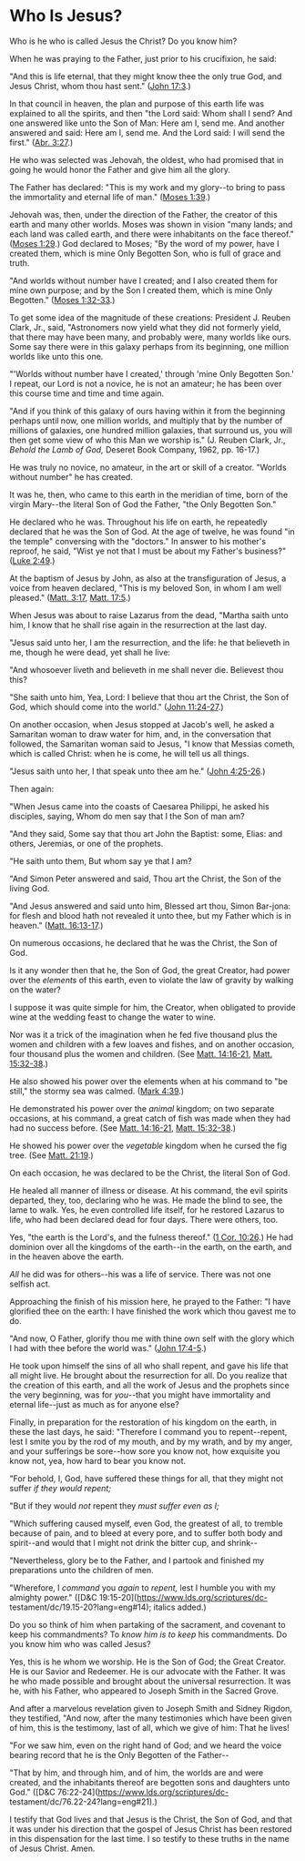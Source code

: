# Who Is Jesus?

Who is he who is called Jesus the Christ? Do you know him?

When he was praying to the Father, just prior to his crucifixion, he said:

"And this is life eternal, that they might know thee the only true God, and
Jesus Christ, whom thou hast sent." ([John
17:3](https://www.lds.org/scriptures/nt/john/17.3?lang=eng#2).)

In that council in heaven, the plan and purpose of this earth life was
explained to all the spirits, and then "the Lord said: Whom shall I send? And
one answered like unto the Son of Man: Here am I, send me. And another
answered and said: Here am I, send me. And the Lord said: I will send the
first." ([Abr.
3:27](https://www.lds.org/scriptures/pgp/abr/3.27?lang=eng#26).)

He who was selected was Jehovah, the oldest, who had promised that in going he
would honor the Father and give him all the glory.

The Father has declared: "This is my work and my glory--to bring to pass the
immortality and eternal life of man." ([Moses
1:39](https://www.lds.org/scriptures/pgp/moses/1.39?lang=eng#38).)

Jehovah was, then, under the direction of the Father, the creator of this
earth and many other worlds. Moses was shown in vision "many lands; and each
land was called earth, and there were inhabitants on the face thereof."
([Moses 1:29](https://www.lds.org/scriptures/pgp/moses/1.29?lang=eng#28).) God
declared to Moses; "By the word of my power, have I created them, which is
mine Only Begotten Son, who is full of grace and truth.

"And worlds without number have I created; and I also created them for mine
own purpose; and by the Son I created them, which is mine Only Begotten."
([Moses
1:32-33](https://www.lds.org/scriptures/pgp/moses/1.32-33?lang=eng#31).)

To get some idea of the magnitude of these creations: President J. Reuben
Clark, Jr., said, "Astronomers now yield what they did not formerly yield,
that there may have been many, and probably were, many worlds like ours. Some
say there were in this galaxy perhaps from its beginning, one million worlds
like unto this one.

"'Worlds without number have I created,' through 'mine Only Begotten Son.' I
repeat, our Lord is not a novice, he is not an amateur; he has been over this
course time and time and time again.

"And if you think of this galaxy of ours having within it from the beginning
perhaps until now, one million worlds, and multiply that by the number of
millions of galaxies, one hundred million galaxies, that surround us, you will
then get some view of who this Man we worship is." (J. Reuben Clark, Jr.,
_Behold the Lamb of God,_ Deseret Book Company, 1962, pp. 16-17.)

He was truly no novice, no amateur, in the art or skill of a creator. "Worlds
without number" he has created.

It was he, then, who came to this earth in the meridian of time, born of the
virgin Mary--the literal Son of God the Father, "the Only Begotten Son."

He declared who he was. Throughout his life on earth, he repeatedly declared
that he was the Son of God. At the age of twelve, he was found "in the temple"
conversing with the "doctors." In answer to his mother's reproof, he said,
"Wist ye not that I must be about my Father's business?" ([Luke
2:49](https://www.lds.org/scriptures/nt/luke/2.49?lang=eng#48).)

At the baptism of Jesus by John, as also at the transfiguration of Jesus, a
voice from heaven declared, "This is my beloved Son, in whom I am well
pleased." ([Matt.
3:17](https://www.lds.org/scriptures/nt/matt/3.17?lang=eng#16), [Matt.
17:5](https://www.lds.org/scriptures/nt/matt/17.5?lang=eng#4).)

When Jesus was about to raise Lazarus from the dead, "Martha saith unto him, I
know that he shall rise again in the resurrection at the last day.

"Jesus said unto her, I am the resurrection, and the life: he that believeth
in me, though he were dead, yet shall he live:

"And whosoever liveth and believeth in me shall never die. Believest thou
this?

"She saith unto him, Yea, Lord: I believe that thou art the Christ, the Son of
God, which should come into the world." ([John
11:24-27](https://www.lds.org/scriptures/nt/john/11.24-27?lang=eng#23).)

On another occasion, when Jesus stopped at Jacob's well, he asked a Samaritan
woman to draw water for him, and, in the conversation that followed, the
Samaritan woman said to Jesus, "I know that Messias cometh, which is called
Christ: when he is come, he will tell us all things.

"Jesus saith unto her, I that speak unto thee am he." ([John
4:25-26](https://www.lds.org/scriptures/nt/john/4.25-26?lang=eng#24).)

Then again:

"When Jesus came into the coasts of Caesarea Philippi, he asked his disciples,
saying, Whom do men say that I the Son of man am?

"And they said, Some say that thou art John the Baptist: some, Elias: and
others, Jeremias, or one of the prophets.

"He saith unto them, But whom say ye that I am?

"And Simon Peter answered and said, Thou art the Christ, the Son of the living
God.

"And Jesus answered and said unto him, Blessed art thou, Simon Bar-jona: for
flesh and blood hath not revealed it unto thee, but my Father which is in
heaven." ([Matt.
16:13-17](https://www.lds.org/scriptures/nt/matt/16.13-17?lang=eng#12).)

On numerous occasions, he declared that he was the Christ, the Son of God.

Is it any wonder then that he, the Son of God, the great Creator, had power
over the _elements_ of this earth, even to violate the law of gravity by
walking on the water?

I suppose it was quite simple for him, the Creator, when obligated to provide
wine at the wedding feast to change the water to wine.

Nor was it a trick of the imagination when he fed five thousand plus the women
and children with a few loaves and fishes, and on another occasion, four
thousand plus the women and children. (See [Matt.
14:16-21](https://www.lds.org/scriptures/nt/matt/14.16-21?lang=eng#15), [Matt.
15:32-38](https://www.lds.org/scriptures/nt/matt/15.32-38?lang=eng#31).)

He also showed his power over the elements when at his command to "be still,"
the stormy sea was calmed. ([Mark
4:39](https://www.lds.org/scriptures/nt/mark/4.39?lang=eng#38).)

He demonstrated his power over the _animal_ kingdom; on two separate
occasions, at his command, a great catch of fish was made when they had had no
success before. (See [Matt.
14:16-21](https://www.lds.org/scriptures/nt/matt/14.16-21?lang=eng#15), [Matt.
15:32-38](https://www.lds.org/scriptures/nt/matt/15.32-38?lang=eng#31).)

He showed his power over the _vegetable_ kingdom when he cursed the fig tree.
(See [Matt. 21:19](https://www.lds.org/scriptures/nt/matt/21.19?lang=eng#18).)

On each occasion, he was declared to be the Christ, the literal Son of God.

He healed all manner of illness or disease. At his command, the evil spirits
departed, they, too, declaring who he was. He made the blind to see, the lame
to walk. Yes, he even controlled life itself, for he restored Lazarus to life,
who had been declared dead for four days. There were others, too.

Yes, "the earth is the Lord's, and the fulness thereof." ([1 Cor.
10:26](https://www.lds.org/scriptures/nt/1-cor/10.26?lang=eng#25).) He had
dominion over all the kingdoms of the earth--in the earth, on the earth, and
in the heaven above the earth.

_All_ he did was for others--his was a life of service. There was not one
selfish act.

Approaching the finish of his mission here, he prayed to the Father: "I have
glorified thee on the earth: I have finished the work which thou gavest me to
do.

"And now, O Father, glorify thou me with thine own self with the glory which I
had with thee before the world was." ([John
17:4-5](https://www.lds.org/scriptures/nt/john/17.4-5?lang=eng#3).)

He took upon himself the sins of all who shall repent, and gave his life that
all might live. He brought about the resurrection for all. Do you realize that
the creation of this earth, and all the work of Jesus and the prophets since
the very beginning, was for _you_--that you might have immortality and eternal
life--just as much as for anyone else?

Finally, in preparation for the restoration of his kingdom on the earth, in
these the last days, he said: "Therefore I command you to repent--repent, lest
I smite you by the rod of my mouth, and by my wrath, and by my anger, and your
sufferings be sore--how sore you know not, how exquisite you know not, yea,
how hard to bear you know not.

"For behold, I, God, have suffered these things for all, that they might not
suffer _if they would repent;_

"But if they would _not_ repent they _must suffer even as I;_

"Which suffering caused myself, even God, the greatest of all, to tremble
because of pain, and to bleed at every pore, and to suffer both body and
spirit--and would that I might not drink the bitter cup, and shrink--

"Nevertheless, glory be to the Father, and I partook and finished my
preparations unto the children of men.

"Wherefore, I _command_ you _again_ to _repent,_ lest I humble you with my
almighty power." ([D&amp;C 19:15-20](https://www.lds.org/scriptures/dc-
testament/dc/19.15-20?lang=eng#14); italics added.)

Do you so think of him when partaking of the sacrament, and covenant to keep
his commandments? To _know him is to keep_ his commandments. Do you know him
who was called Jesus?

Yes, this is he whom we worship. He is the Son of God; the Great Creator. He
is our Savior and Redeemer. He is our advocate with the Father. It was he who
made possible and brought about the universal resurrection. It was he, with
his Father, who appeared to Joseph Smith in the Sacred Grove.

And after a marvelous revelation given to Joseph Smith and Sidney Rigdon, they
testified, "And now, after the many testimonies which have been given of him,
this is the testimony, last of all, which we give of him: That he lives!

"For we saw him, even on the right hand of God; and we heard the voice bearing
record that he is the Only Begotten of the Father--

"That by him, and through him, and of him, the worlds are and were created,
and the inhabitants thereof are begotten sons and daughters unto God."
([D&amp;C 76:22-24](https://www.lds.org/scriptures/dc-
testament/dc/76.22-24?lang=eng#21).)

I testify that God lives and that Jesus is the Christ, the Son of God, and
that it was under his direction that the gospel of Jesus Christ has been
restored in this dispensation for the last time. I so testify to these truths
in the name of Jesus Christ. Amen.

